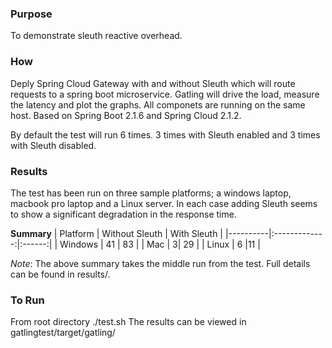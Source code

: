 ### Purpose
To demonstrate sleuth reactive overhead.

### How
Deply Spring Cloud Gateway with and without Sleuth which will route requests to a spring boot microservice. Gatling will drive the load, measure the latency and plot the graphs. All componets are running on the same host. Based on Spring Boot 2.1.6 and Spring Cloud 2.1.2.

By default the test will run 6 times. 3 times with Sleuth enabled and 3 times with Sleuth disabled. 

### Results
The test has been run on three sample platforms; a windows laptop, macbook pro laptop and a Linux server. In each case adding Sleuth seems to show a significant degradation in the response time.

__Summary__
| Platform   |      Without Sleuth      |  With Sleuth |
|----------|:-------------:|:------:|
| Windows |   41 |  83 | 
| Mac | 3|  29  |
| Linux | 6 |11 |

*Note*: The above summary takes the middle run from the test. Full details can be found in results/.

### To Run
From root directory ./test.sh 
The results can be viewed in gatlingtest/target/gatling/
